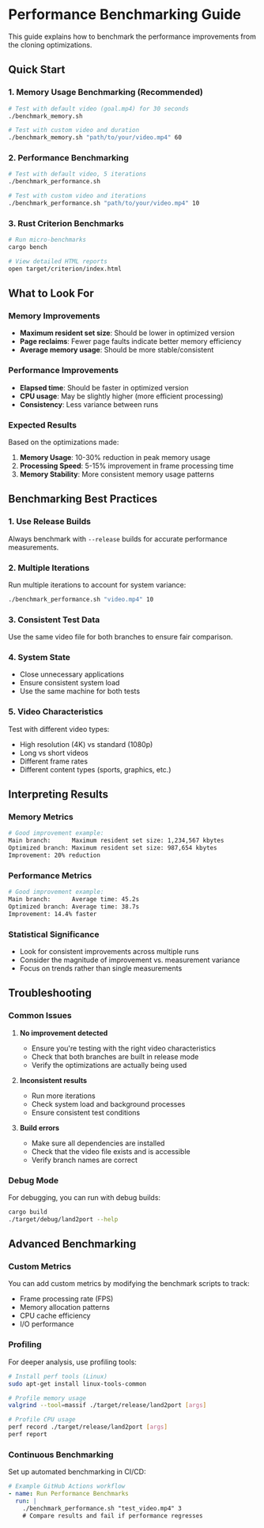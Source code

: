 # Performance Benchmarking Guide

This guide explains how to benchmark the performance improvements from the cloning optimizations.

## Quick Start

### 1. Memory Usage Benchmarking (Recommended)
```bash
# Test with default video (goal.mp4) for 30 seconds
./benchmark_memory.sh

# Test with custom video and duration
./benchmark_memory.sh "path/to/your/video.mp4" 60
```

### 2. Performance Benchmarking
```bash
# Test with default video, 5 iterations
./benchmark_performance.sh

# Test with custom video and iterations
./benchmark_performance.sh "path/to/your/video.mp4" 10
```

### 3. Rust Criterion Benchmarks
```bash
# Run micro-benchmarks
cargo bench

# View detailed HTML reports
open target/criterion/index.html
```

## What to Look For

### Memory Improvements
- **Maximum resident set size**: Should be lower in optimized version
- **Page reclaims**: Fewer page faults indicate better memory efficiency
- **Average memory usage**: Should be more stable/consistent

### Performance Improvements
- **Elapsed time**: Should be faster in optimized version
- **CPU usage**: May be slightly higher (more efficient processing)
- **Consistency**: Less variance between runs

### Expected Results
Based on the optimizations made:

1. **Memory Usage**: 10-30% reduction in peak memory usage
2. **Processing Speed**: 5-15% improvement in frame processing time
3. **Memory Stability**: More consistent memory usage patterns

## Benchmarking Best Practices

### 1. Use Release Builds
Always benchmark with `--release` builds for accurate performance measurements.

### 2. Multiple Iterations
Run multiple iterations to account for system variance:
```bash
./benchmark_performance.sh "video.mp4" 10
```

### 3. Consistent Test Data
Use the same video file for both branches to ensure fair comparison.

### 4. System State
- Close unnecessary applications
- Ensure consistent system load
- Use the same machine for both tests

### 5. Video Characteristics
Test with different video types:
- High resolution (4K) vs standard (1080p)
- Long vs short videos
- Different frame rates
- Different content types (sports, graphics, etc.)

## Interpreting Results

### Memory Metrics
```bash
# Good improvement example:
Main branch:      Maximum resident set size: 1,234,567 kbytes
Optimized branch: Maximum resident set size: 987,654 kbytes
Improvement: 20% reduction
```

### Performance Metrics
```bash
# Good improvement example:
Main branch:      Average time: 45.2s
Optimized branch: Average time: 38.7s
Improvement: 14.4% faster
```

### Statistical Significance
- Look for consistent improvements across multiple runs
- Consider the magnitude of improvement vs. measurement variance
- Focus on trends rather than single measurements

## Troubleshooting

### Common Issues

1. **No improvement detected**
   - Ensure you're testing with the right video characteristics
   - Check that both branches are built in release mode
   - Verify the optimizations are actually being used

2. **Inconsistent results**
   - Run more iterations
   - Check system load and background processes
   - Ensure consistent test conditions

3. **Build errors**
   - Make sure all dependencies are installed
   - Check that the video file exists and is accessible
   - Verify branch names are correct

### Debug Mode
For debugging, you can run with debug builds:
```bash
cargo build
./target/debug/land2port --help
```

## Advanced Benchmarking

### Custom Metrics
You can add custom metrics by modifying the benchmark scripts to track:
- Frame processing rate (FPS)
- Memory allocation patterns
- CPU cache efficiency
- I/O performance

### Profiling
For deeper analysis, use profiling tools:
```bash
# Install perf tools (Linux)
sudo apt-get install linux-tools-common

# Profile memory usage
valgrind --tool=massif ./target/release/land2port [args]

# Profile CPU usage
perf record ./target/release/land2port [args]
perf report
```

### Continuous Benchmarking
Set up automated benchmarking in CI/CD:
```yaml
# Example GitHub Actions workflow
- name: Run Performance Benchmarks
  run: |
    ./benchmark_performance.sh "test_video.mp4" 3
    # Compare results and fail if performance regresses
```
